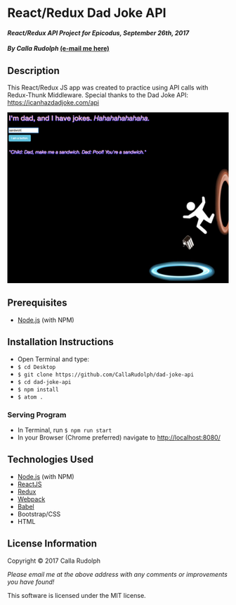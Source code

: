 # React/Redux Dad Joke API

#### _React/Redux API Project for Epicodus, September 26th, 2017_
**_By Calla Rudolph_ [(e-mail me here)](<mailto:callarudolph@gmail.com>)**

## Description
This React/Redux JS app was created to practice using API calls with Redux-Thunk Middleware. Special thanks to the Dad Joke API: https://icanhazdadjoke.com/api

![Screenshot](src/images/screenshot.png)

## Prerequisites
* [Node.js](https://nodejs.org/) (with NPM)

## Installation Instructions
* Open Terminal and type:
* `$ cd Desktop`
* `$ git clone https://github.com/CallaRudolph/dad-joke-api`
* `$ cd dad-joke-api`
* `$ npm install`
* `$ atom .`

### Serving Program
* In Terminal, run `$ npm run start`
* In your Browser (Chrome preferred) navigate to [http://localhost:8080/](http://localhost:8080/)

## Technologies Used
* [Node.js](https://nodejs.org/) (with NPM)
* [ReactJS](https://facebook.github.io/react/)
* [Redux](http://redux.js.org/)
* [Webpack](https://webpack.js.org/)
* [Babel](https://babeljs.io/)
* Bootstrap/CSS
* HTML

## License Information
Copyright &copy; 2017 Calla Rudolph

_Please email me at the above address with any comments or improvements you have found!_

This software is licensed under the MIT license.
